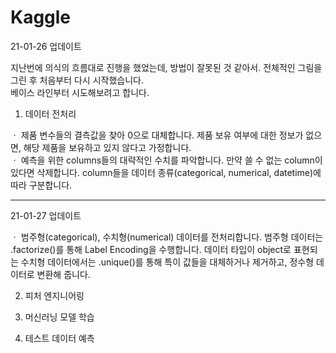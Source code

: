 # Kaggle

21-01-26 업데이트

지난번에 의식의 흐름대로 진행을 했었는데, 방법이 잘못된 것 같아서. 전체적인 그림을 그린 후 처음부터 다시 시작했습니다.  
베이스 라인부터 시도해보려고 합니다.

1. 데이터 전처리

ㆍ 제품 변수들의 결측값을 찾아 0으로 대체합니다. 제품 보유 여부에 대한 정보가 없으면, 해당 제품을 보유하고 있지 않다고 가정합니다.  
ㆍ 예측을 위한 columns들의 대략적인 수치를 파악합니다. 만약 쓸 수 없는 column이 있다면 삭제합니다. column들을 데이터 종류(categorical, numerical, datetime)에 따라 구분합니다.  

-------------------------------------------------------------------------------------------------------------------------------  
 
21-01-27 업데이트

ㆍ 범주형(categorical), 수치형(numerical) 데이터를 전처리합니다. 범주형 데이터는 .factorize()를 통해 Label Encoding을 수행합니다. 데이터 타입이 object로 표현되는 수치형 데이터에서는 .unique()를 통해 특이 값들을 대체하거나 제거하고, 정수형 데이터로 변환해 줍니다.

2. 피처 엔지니어링

3. 머신러닝 모델 학습

4. 테스트 데이터 예측


